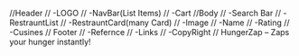 //Header
//   -LOGO
//   -NavBar(List Items)
//   -Cart
//Body
// -Search Bar
// -RestrauntList
// -RestrauntCard(many Card)
//    -Image
//    -Name
//    -Rating
//    -Cusines
// Footer
//  -Refernce
//  -Links
//  -CopyRight
// HungerZap – Zaps your hunger instantly!